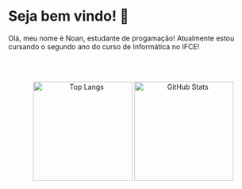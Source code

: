 <h1>Seja bem vindo! 👋</h1>
<p>Olá, meu nome é Noan, estudante de progamação! Atualmente estou cursando o segundo ano do curso de Informática no IFCE!</p>

<br><br>
<p align="center">
  <img src="https://github-readme-stats.vercel.app/api/top-langs/?username=TecNoan&layout=compact&theme=radical" alt="Top Langs" height="200"/>
  <img src="https://github-readme-stats.vercel.app/api?username=TecNoan&show_icons=true&theme=radical" alt="GitHub Stats" height="200"/>
</p>
